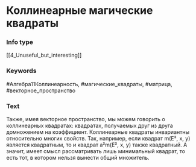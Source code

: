 # Коллинеарные магические квадраты
### Info type
[[4_Unuseful_but_interesting]]
### Keywords
#Алгебра11Коллинеарность, #магические_квадраты, #матрица, #векторное_пространство
### Text
Также, имея векторное пространство, мы можем говорить о коллинеарных квадратах: квадратах, получаемых друг из друга домножением на коэффициент. Коллинеарные квадраты инвариантны относительно многих свойств. Так, например, если квадрат m(E², x, y) является квадратным, то и квадрат a²m(E², x, y) также квадратный. А значит, имеет смысл рассматривать лишь минимальный квадрат, то есть тот, в котором нельзя вынести общий множитель.